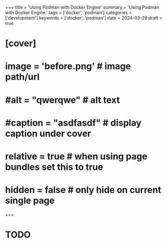 +++
title = 'Using Podman with Docker Engine'
summary = 'Using Podman with Docker Engine.'
tags = ['docker', 'podman']
categories = ['development']
keywords = ['docker', 'podman']
date = 2024-03-29
draft = true
# [cover]
#     image = 'before.png' # image path/url
#     #alt = "qwerqwe" # alt text
#     #caption = "asdfasdf" # display caption under cover
#     relative = true # when using page bundles set this to true
#     hidden = false # only hide on current single page
+++

# TODO
